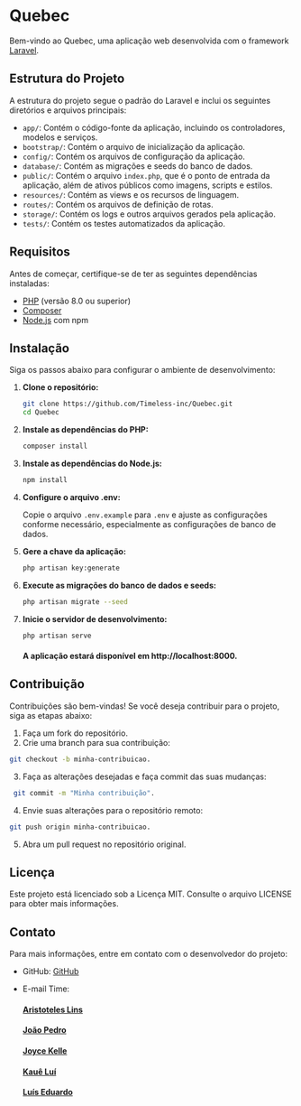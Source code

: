 # Quebec

Bem-vindo ao Quebec, uma aplicação web desenvolvida com o framework [Laravel](https://laravel.com).

## Estrutura do Projeto

A estrutura do projeto segue o padrão do Laravel e inclui os seguintes diretórios e arquivos principais:

- `app/`: Contém o código-fonte da aplicação, incluindo os controladores, modelos e serviços.
- `bootstrap/`: Contém o arquivo de inicialização da aplicação.
- `config/`: Contém os arquivos de configuração da aplicação.
- `database/`: Contém as migrações e seeds do banco de dados.
- `public/`: Contém o arquivo `index.php`, que é o ponto de entrada da aplicação, além de ativos públicos como imagens, scripts e estilos.
- `resources/`: Contém as views e os recursos de linguagem.
- `routes/`: Contém os arquivos de definição de rotas.
- `storage/`: Contém os logs e outros arquivos gerados pela aplicação.
- `tests/`: Contém os testes automatizados da aplicação.

## Requisitos

Antes de começar, certifique-se de ter as seguintes dependências instaladas:

- [PHP](https://www.php.net/) (versão 8.0 ou superior)
- [Composer](https://getcomposer.org/)
- [Node.js](https://nodejs.org/) com npm

## Instalação

Siga os passos abaixo para configurar o ambiente de desenvolvimento:

1. **Clone o repositório:**

   ```bash
   git clone https://github.com/Timeless-inc/Quebec.git
   cd Quebec
   ```

2. **Instale as dependências do PHP:**

    ```bash
    composer install
    ```

3. **Instale as dependências do Node.js:**

    ```bash
    npm install
    ```

4. **Configure o arquivo .env:**

    Copie o arquivo `.env.example` para `.env` e ajuste as configurações conforme necessário, especialmente as configurações de banco de dados.

5. **Gere a chave da aplicação:**

    ```bash
    php artisan key:generate
    ```

6. **Execute as migrações do banco de dados e seeds:**

    ```bash
    php artisan migrate --seed
    ```

7. **Inicie o servidor de desenvolvimento:**
    ```bash
    php artisan serve
    ```

    #### A aplicação estará disponível em http://localhost:8000.

## Contribuição
Contribuições são bem-vindas! Se você deseja contribuir para o projeto, siga as etapas abaixo:
1. Faça um fork do repositório.
2. Crie uma branch para sua contribuição: 
```bash
git checkout -b minha-contribuicao.
```
3. Faça as alterações desejadas e faça commit das suas mudanças: 
```bash 
 git commit -m "Minha contribuição".
```
4. Envie suas alterações para o repositório remoto: 
```bash
git push origin minha-contribuicao.
```
5. Abra um pull request no repositório original.
## Licença
Este projeto está licenciado sob a Licença MIT. Consulte o arquivo LICENSE para obter mais informações.
## Contato
Para mais informações, entre em contato com o desenvolvedor do projeto:

- GitHub: [GitHub](https://github.com/Timeless-inc)

- E-mail Time: 
    #### [Aristoteles Lins](mailto:aristoteles.lins.silva@gmail.com)
    #### [João Pedro](mailto:joaopedro.s.dev@gmail.com)
    #### [Joyce Kelle](mailto:joycekelle.cordeiro@gmail.com)
    #### [Kauê Luí](mailto:klls2@discente.ifpe.edu.br)
    #### [Luís Eduardo](mailto:luisemoliveira1000@gmail.com)

